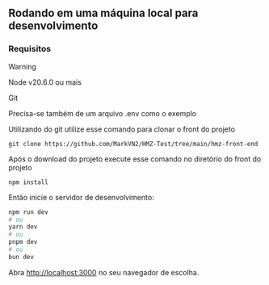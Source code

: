 ## Rodando em uma máquina local para desenvolvimento
### Requisitos
> [!WARNING]
> Node v20.6.0 ou mais
> 
> Git
> 
> Precisa-se também de um arquivo .env como o exemplo

Utilizando do git utilize esse comando para clonar o front do projeto
```
git clone https://github.com/MarkVN2/HMZ-Test/tree/main/hmz-front-end
```

Após o download do projeto execute esse comando no diretório do front do projeto
```
npm install
```
Então inicie o servidor de desenvolvimento:
```bash
npm run dev
# ou
yarn dev
# ou
pnpm dev
# ou
bun dev
```

Abra [http://localhost:3000](http://localhost:3000) no seu navegador de escolha.
